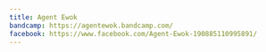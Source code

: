 ```yaml
---
title: Agent Ewok
bandcamp: https://agentewok.bandcamp.com/
facebook: https://www.facebook.com/Agent-Ewok-190885110995891/
---
```

